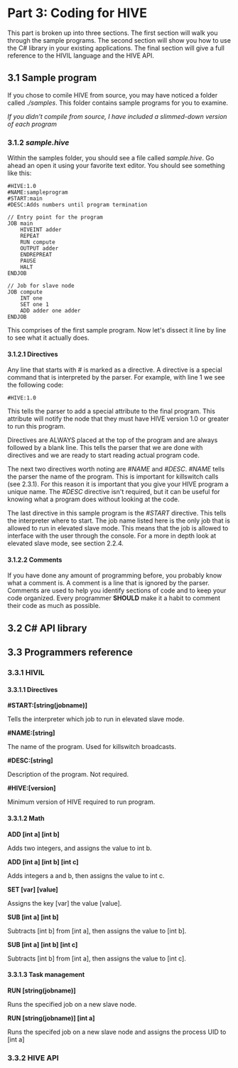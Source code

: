 # Part 3: Coding for HIVE
This part is broken up into three sections. The first section will walk you through the sample programs. The second section will show you how to use the C# library in your existing applications. The final section will give a full reference to the HIVIL language and the HIVE API.
## 3.1 Sample program

If you chose to comile HIVE from source, you may have noticed a folder called *./samples*. This folder contains sample programs for you to examine.

*If you didn't compile from source, I have included a slimmed-down version of each program*

### 3.1.2 *sample.hive*
Within the samples folder, you should see a file called *sample.hive*. Go ahead an open it using your favorite text editor. You should see something like this:

    #HIVE:1.0
    #NAME:sampleprogram
    #START:main
    #DESC:Adds numbers until program termination
    
    // Entry point for the program
    JOB main
        HIVEINT adder
        REPEAT
        RUN compute
        OUTPUT adder
        ENDREPREAT
        PAUSE
        HALT
    ENDJOB
    
    // Job for slave node
    JOB compute
        INT one
        SET one 1
        ADD adder one adder
    ENDJOB
    
This comprises of the first sample program. Now let's dissect it line by line to see what it actually does.

#### 3.1.2.1 Directives
Any line that starts with # is marked as a directive. A directive is a special command that is interpreted by the parser. For example, with line 1 we see the following code:

    #HIVE:1.0
    
This tells the parser to add a special attribute to the final program. This attribute will notify the node that they must have HIVE version 1.0 or greater to run this program.

Directives are ALWAYS placed at the top of the program and are always followed by a blank line. This tells the parser that we are done with directives and we are ready to start reading actual program code.

The next two directives worth noting are *#NAME* and *#DESC*. *#NAME* tells the parser the name of the program. This is important for killswitch calls (see 2.3.1). For this reason it is important that you give your HIVE program a unique name. The *#DESC* directive isn't required, but it can be useful for knowing what a program does without looking at the code.

The last directive in this sample program is the *#START* directive. This tells the interpreter where to start. The job name listed here is the only job that is allowed to run in elevated slave mode. This means that the job is allowed to interface with the user through the console. For a more in depth look at elevated slave mode, see section 2.2.4.

#### 3.1.2.2 Comments

If you have done any amount of programming before, you probably know what a comment is. A comment is a line that is ignored by the parser. Comments are used to help you identify sections of code and to keep your code organized. Every programmer **SHOULD** make it a habit to comment their code as much as possible.

## 3.2 C# API library



## 3.3 Programmers reference
### 3.3.1 HIVIL

#### 3.3.1.1 Directives

**#START:[string(jobname)]**

Tells the interpreter which job to run in elevated slave mode.

**#NAME:[string]**

The name of the program. Used for killswitch broadcasts.

**#DESC:[string]**

Description of the program. Not required.

**#HIVE:[version]**

Minimum version of HIVE required to run program.

#### 3.3.1.2 Math

**ADD [int a] [int b]**

Adds two integers, and assigns the value to int b.

**ADD [int a] [int b] [int c]**

Adds integers a and b, then assigns the value to int c.

**SET [var] [value]**

Assigns the key [var] the value [value].

**SUB [int a] [int b]**

Subtracts [int b] from [int a], then assigns the value to [int b].

**SUB [int a] [int b] [int c]**

Subtracts [int b] from [int a], then assigns the value to [int c].

#### 3.3.1.3 Task management

**RUN [string(jobname)]**

Runs the specified job on a new slave node.

**RUN [string(jobname)] [int a]**

Runs the specifed job on a new slave node and assigns the process UID to [int a]

### 3.3.2 HIVE API